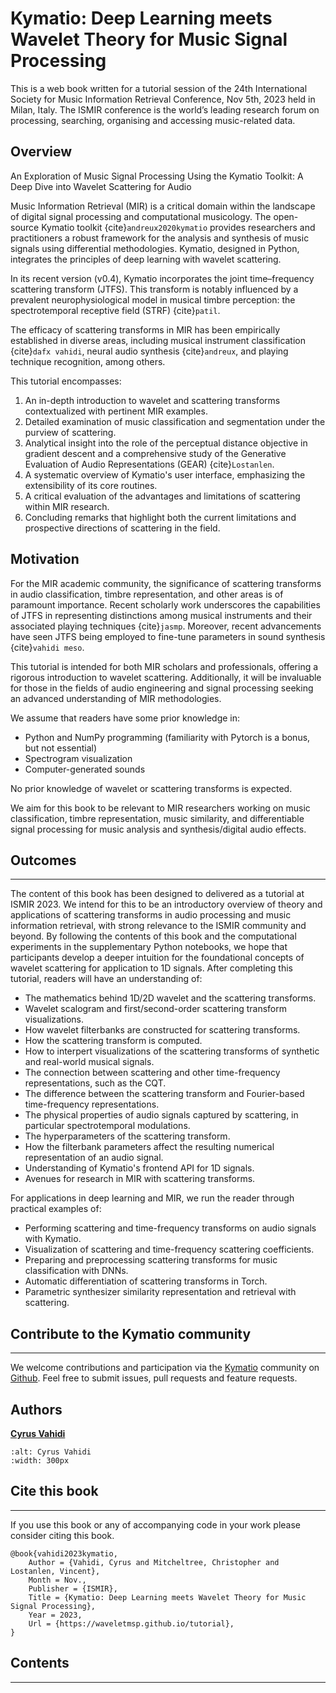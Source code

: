 Kymatio: Deep Learning meets Wavelet Theory for Music Signal Processing
=========================================================================

This is a web book written for a tutorial session of the 24th International Society for Music Information Retrieval Conference, Nov 5th, 2023 held in Milan, Italy. The ISMIR conference is the world’s leading research forum on processing, searching, organising and accessing music-related data.

Overview
-----------

An Exploration of Music Signal Processing Using the Kymatio Toolkit: A Deep Dive into Wavelet Scattering for Audio

Music Information Retrieval (MIR) is a critical domain within the landscape of digital signal processing and computational musicology. The open-source Kymatio toolkit {cite}`andreux2020kymatio` provides researchers and practitioners a robust framework for the analysis and synthesis of music signals using differential methodologies. Kymatio, designed in Python, integrates the principles of deep learning with wavelet scattering.

In its recent version (v0.4), Kymatio incorporates the joint time–frequency scattering transform (JTFS). This transform is notably influenced by a prevalent neurophysiological model in musical timbre perception: the spectrotemporal receptive field (STRF) {cite}`patil`.

The efficacy of scattering transforms in MIR has been empirically established in diverse areas, including musical instrument classification {cite}`dafx vahidi`, neural audio synthesis {cite}`andreux`, and playing technique recognition, among others.

This tutorial encompasses:

1. An in-depth introduction to wavelet and scattering transforms contextualized with pertinent MIR examples.
2. Detailed examination of music classification and segmentation under the purview of scattering.
3. Analytical insight into the role of the perceptual distance objective in gradient descent and a comprehensive study of the Generative Evaluation of Audio Representations (GEAR) {cite}`Lostanlen`.
4. A systematic overview of Kymatio's user interface, emphasizing the extensibility of its core routines.
5. A critical evaluation of the advantages and limitations of scattering within MIR research.
6. Concluding remarks that highlight both the current limitations and prospective directions of scattering in the field.

Motivation
-------------
For the MIR academic community, the significance of scattering transforms in audio classification, timbre representation, and other areas is of paramount importance. Recent scholarly work underscores the capabilities of JTFS in representing distinctions among musical instruments and their associated playing techniques {cite}`jasmp`. Moreover, recent advancements have seen JTFS being employed to fine-tune parameters in sound synthesis {cite}`vahidi meso`.

This tutorial is intended for both MIR scholars and professionals, offering a rigorous introduction to wavelet scattering. Additionally, it will be invaluable for those in the fields of audio engineering and signal processing seeking an advanced understanding of MIR methodologies.

We assume that readers have some prior knowledge in: 

- Python and NumPy programming (familiarity with Pytorch is a bonus, but not essential)
- Spectrogram visualization
- Computer-generated sounds

No prior knowledge of wavelet or scattering transforms is expected.

We aim for this book to be relevant to MIR researchers working on music classification, timbre representation, music similarity, and differentiable signal processing for music analysis and synthesis/digital audio effects.

## Outcomes
-----------
The content of this book has been designed to delivered as a tutorial at ISMIR 2023. 
We intend for this to be an introductory overview of theory and applications of scattering transforms in audio processing and music information retrieval, with strong relevance to the ISMIR community and beyond.
By following the contents of this book and the computational experiments in the supplementary Python notebooks, we hope that participants
develop a deeper intuition for the foundational concepts of wavelet scattering for application to 1D signals. 
After completing this tutorial, readers will have an understanding of:

* The mathematics behind 1D/2D wavelet and the scattering transforms.
* Wavelet scalogram and first/second-order scattering transform visualizations.
* How wavelet filterbanks are constructed for scattering transforms.
* How the scattering transform is computed.
* How to interpert visualizations of the scattering transforms of synthetic and real-world musical signals.
* The connection between scattering and other time-frequency representations, such as the CQT.
* The difference between the scattering transform and Fourier-based time-frequency representations.
* The physical properties of audio signals captured by scattering, in particular spectrotemporal modulations.
* The hyperparameters of the scattering transform.
* How the filterbank parameters affect the resulting numerical representation of an audio signal.
* Understanding of Kymatio's frontend API for 1D signals. 
* Avenues for research in MIR with scattering transforms.

For applications in deep learning and MIR, we run the reader through practical examples of: 

* Performing scattering and time-frequency transforms on audio signals with Kymatio.
* Visualization of scattering and time-frequency scattering coefficients.
* Preparing and preprocessing scattering transforms for music classification with DNNs.
* Automatic differentiation of scattering transforms in Torch.
* Parametric synthesizer similarity representation and retrieval with scattering.

## Contribute to the Kymatio community
--------------------------------------
We welcome contributions and participation via the [Kymatio](kymat.io) community on [Github](https://github.com/kymatio/kymatio).
Feel free to submit issues, pull requests and feature requests.

Authors
----------

[**Cyrus Vahidi**](https://www.cyrusvahidi.com/) 
```{image} /assets/cv.jpeg
:alt: Cyrus Vahidi
:width: 300px
```

## Cite this book
-----------------
If you use this book or any of accompanying code in your work please consider citing this book.

```
@book{vahidi2023kymatio,
    Author = {Vahidi, Cyrus and Mitcheltree, Christopher and Lostanlen, Vincent},
    Month = Nov.,
    Publisher = {ISMIR},
    Title = {Kymatio: Deep Learning meets Wavelet Theory for Music Signal Processing},
    Year = 2023,
    Url = {https://waveletmsp.github.io/tutorial},
}
```

## Contents
-----------
```{tableofcontents}
```
